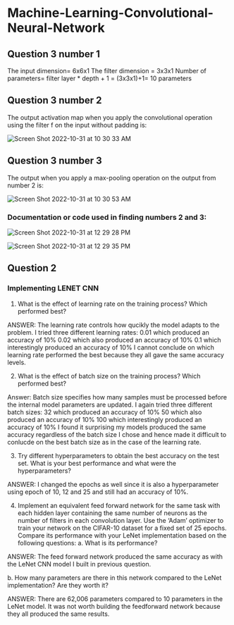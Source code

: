 # Machine-Learning-Convolutional-Neural-Network

## Question 3 number 1

The input dimension= 6x6x1 
The filter dimension = 3x3x1
Number of parameters= filter layer * depth + 1
= (3x3x1)+1= 10 parameters

## Question 3 number 2
The output activation map when you apply the convolutional operation using the filter f on the input without padding is:

![Screen Shot 2022-10-31 at 10 30 33 AM](https://user-images.githubusercontent.com/89150972/199070702-61147d5a-ae74-45dc-a619-f4ebd3a4225c.png)

## Question 3 number 3
The output when you apply a max-pooling operation on the output from number 2 is:

![Screen Shot 2022-10-31 at 10 30 53 AM](https://user-images.githubusercontent.com/89150972/199070901-af49361a-36c8-4535-996d-bd0b24f40f5e.png)

### Documentation or code used in finding numbers 2 and 3:

![Screen Shot 2022-10-31 at 12 29 28 PM](https://user-images.githubusercontent.com/89150972/199071387-50512444-f1d9-4dcd-ab56-58d69466d101.png)



![Screen Shot 2022-10-31 at 12 29 35 PM](https://user-images.githubusercontent.com/89150972/199071460-0b6e9503-bb6d-47a1-a3ce-4c6694eb7756.png)


## Question 2

### Implementing LENET CNN

1. What is the effect of learning rate on the training process? Which performed best?

ANSWER: The learning rate controls how qucikly the model adapts to the problem. I tried three different learning rates:
0.01 which produced an accuracy of 10%
0.02 which also produced an accuracy of 10%
0.1 which interestingly produced an accuracy of 10%
I cannot conclude on which learning rate performed the best because they all gave the same accuracy levels. 


2. What is the effect of batch size on the training process? Which performed best?

Answer: Batch size specifies how many samples must be processed before the internal model parameters are updated. 
I again tried three different batch sizes:
32 which produced an accuracy of 10%
50 which also produced an accuracy of 10%
100 which interestingly produced an accuracy of 10%
I found it surprising my models produced the same accuracy regardless of the batch size I chose and hence made it difficult to conlucde on the best batch size as in the case of the learning rate.

3. Try different hyperparameters to obtain the best accuracy on the test set. What is your
best performance and what were the hyperparameters?

ANSWER: I changed the epochs as well since it is also a hyperparameter using epoch of 10, 12 and 25 and still had an accuracy of 10%.


4. Implement an equivalent feed forward network for the same task with each hidden layer
containing the same number of neurons as the number of filters in each convolution layer. Use the ‘Adam’ optimizer to train your network on the CIFAR-10 dataset for a fixed set of 25 epochs. Compare its performance with your LeNet implementation based on the following questions:
a. What is its performance?

ANSWER: The feed forward network produced the same accuracy as with the LeNet CNN model I built in previous question. 

b. How many parameters are there in this network compared to the LeNet
implementation? Are they worth it?

ANSWER: There are 62,006 parameters compared to 10 parameters in the LeNet model. It was not worth building the feedforward network because they all produced the same results. 

